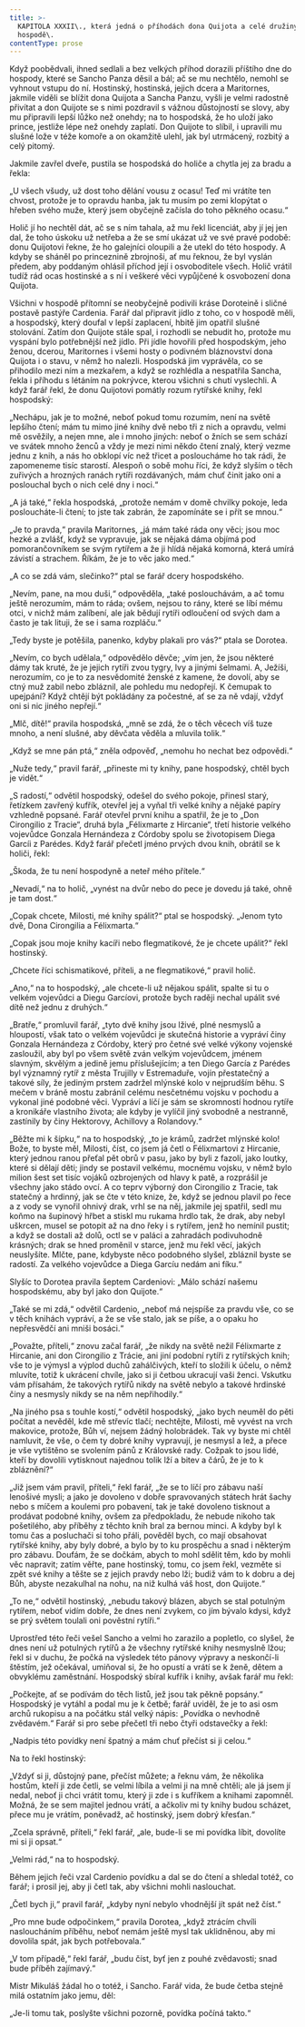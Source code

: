 ```yaml
---
title: >-
  KAPITOLA XXXII\., která jedná o příhodách dona Quijota a celé družiny v
  hospodě\.
contentType: prose
---
```


<section>

Když poobědvali, ihned sedlali a bez velkých příhod dorazili příštího dne do hospody, které se Sancho Panza děsil a bál; ač se mu nechtělo, nemohl se vyhnout vstupu do ní. Hostinský, hostinská, jejich dcera a Maritornes, jakmile viděli se blížit dona Quijota a Sancha Panzu, vyšli je velmi radostně přivítat a don Quijote se s nimi pozdravil s vážnou důstojností se slovy, aby mu připravili lepší lůžko než onehdy; na to hospodská, že ho uloží jako prince, jestliže lépe než onehdy zaplatí. Don Quijote to slíbil, i upravili mu slušné lože v téže komoře a on okamžitě ulehl, jak byl utrmácený, rozbitý a celý pitomý.

Jakmile zavřel dveře, pustila se hospodská do holiče a chytla jej za bradu a řekla:

„U všech všudy, už dost toho dělání vousu z ocasu! Teď mi vrátíte ten chvost, protože je to opravdu hanba, jak tu musím po zemi klopýtat o hřeben svého muže, který jsem obyčejně začísla do toho pěkného ocasu.“

Holič jí ho nechtěl dát, ač se s ním tahala, až mu řekl licenciát, aby jí jej jen dal, že toho úskoku už netřeba a že se smí ukázat už ve své pravé podobě: donu Quijotovi řekne, že ho galejníci oloupili a že utekl do této hospody. A kdyby se sháněl po princeznině zbrojnoši, ať mu řeknou, že byl vyslán předem, aby poddaným ohlásil příchod její i osvoboditele všech. Holič vrátil tudíž rád ocas hostinské a s ní i veškeré věci vypůjčené k osvobození dona Quijota.

Všichni v hospodě přítomní se neobyčejně podivili kráse Doroteině i sličné postavě pastýře Cardenia. Farář dal připravit jídlo z toho, co v hospodě měli, a hospodský, který doufal v lepší zaplacení, hbitě jim opatřil slušné stolování. Zatím don Quijote stále spal, i rozhodli se nebudit ho, protože mu vyspání bylo potřebnější než jídlo. Při jídle hovořili před hospodským, jeho ženou, dcerou, Maritornes i všemi hosty o podivném bláznovství dona Quijota i o stavu, v němž ho nalezli. Hospodská jim vyprávěla, co se přihodilo mezi ním a mezkařem, a když se rozhlédla a nespatřila Sancha, řekla i příhodu s létáním na pokrývce, kterou všichni s chutí vyslechli. A když farář řekl, že donu Quijotovi pomátly rozum rytířské knihy, řekl hospodský:

„Nechápu, jak je to možné, neboť pokud tomu rozumím, není na světě lepšího čtení; mám tu mimo jiné knihy dvě nebo tři z nich a opravdu, velmi mě osvěžily, a nejen mne, ale i mnoho jiných: neboť o žních se sem schází ve svátek mnoho ženců a vždy je mezi nimi někdo čtení znalý, který vezme jednu z knih, a nás ho obklopí víc než třicet a posloucháme ho tak rádi, že zapomeneme tisíc starostí. Alespoň o sobě mohu říci, že když slyším o těch zuřivých a hrozných ranách rytíři rozdávaných, mám chuť činit jako oni a poslouchal bych o nich celé dny i noci.“

„A já také,“ řekla hospodská, „protože nemám v domě chvilky pokoje, leda posloucháte-li čtení; to jste tak zabrán, že zapomínáte se i přít se mnou.“

„Je to pravda,“ pravila Maritornes, „já mám také ráda ony věci; jsou moc hezké a zvlášť, když se vypravuje, jak se nějaká dáma objímá pod pomorančovníkem se svým rytířem a že ji hlídá nějaká komorná, která umírá závistí a strachem. Říkám, že je to věc jako med.“

„A co se zdá vám, slečinko?“ ptal se farář dcery hospodského.

„Nevím, pane, na mou duši,“ odpověděla, „také poslouchávám, a ač tomu ještě nerozumím, mám to ráda; ovšem, nejsou to rány, které se líbí mému otci, v nichž mám zalíbení, ale jak bědují rytíři odloučení od svých dam a často je tak lituji, že se i sama rozpláču.“

„Tedy byste je potěšila, panenko, kdyby plakali pro vás?“ ptala se Dorotea.

„Nevím, co bych udělala,“ odpovědělo děvče; „vím jen, že jsou některé dámy tak kruté, že je jejich rytíři zvou tygry, lvy a jinými šelmami. A, Ježíši, nerozumím, co je to za nesvědomité ženské z kamene, že dovolí, aby se ctný muž zabil nebo zbláznil, ale pohledu mu nedopřejí. K čemupak to upejpání? Když chtějí být pokládány za počestné, ať se za ně vdají, vždyť oni si nic jiného nepřejí.“

„Mlč, dítě!“ pravila hospodská, „mně se zdá, že o těch věcech víš tuze mnoho, a není slušné, aby děvčata věděla a mluvila tolik.“

„Když se mne pán ptá,“ zněla odpověď, „nemohu ho nechat bez odpovědi.“

„Nuže tedy,“ pravil farář, „přineste mi ty knihy, pane hospodský, chtěl bych je vidět.“

„S radostí,“ odvětil hospodský, odešel do svého pokoje, přinesl starý, řetízkem zavřený kufřík, otevřel jej a vyňal tři velké knihy a nějaké papíry vzhledně popsané. Farář otevřel první knihu a spatřil, že je to „Don Cirongilio z Tracie“, druhá byla „Félixmarte z Hircanie“, třetí historie velkého vojevůdce Gonzala Hernándeza z Córdoby spolu se životopisem Diega Garcíi z Parédes. Když farář přečetl jméno prvých dvou knih, obrátil se k holiči, řekl:

„Škoda, že tu není hospodyně a neteř mého přítele.“

„Nevadí,“ na to holič, „vynést na dvůr nebo do pece je dovedu já také, ohně je tam dost.“

„Copak chcete, Milosti, mé knihy spálit?“ ptal se hospodský. „Jenom tyto dvě, Dona Cirongilia a Félixmarta.“

„Copak jsou moje knihy kacíři nebo flegmatikové, že je chcete upálit?“ řekl hostinský.

„Chcete říci schismatikové, příteli, a ne flegmatikové,“ pravil holič.

„Ano,“ na to hospodský, „ale chcete-li už nějakou spálit, spalte si tu o velkém vojevůdci a Diegu Garcíovi, protože bych raději nechal upálit své dítě než jednu z druhých.“

„Bratře,“ promluvil farář, „tyto dvě knihy jsou lživé, plné nesmyslů a hloupostí, však tato o velkém vojevůdci je skutečná historie a vypráví činy Gonzala Hernándeza z Córdoby, který pro četné své velké výkony vojenské zasloužil, aby byl po všem světě zván velkým vojevůdcem, jménem slavným, skvělým a jedině jemu příslušejícím; a ten Diego García z Parédes byl významný rytíř z města Trujilly v Estremaduře, vojín přestatečný a takové síly, že jediným prstem zadržel mlýnské kolo v nejprudším běhu. S mečem v bráně mostu zabránil celému nesčetnému vojsku v pochodu a vykonal jiné podobné věci. Vypráví a líčí je sám se skromností hodnou rytíře a kronikáře vlastního života; ale kdyby je vylíčil jiný svobodně a nestranně, zastínily by činy Hektorovy, Achillovy a Rolandovy.“

„Běžte mi k šípku,“ na to hospodský, „to je krámů, zadržet mlýnské kolo! Bože, to byste měl, Milosti, číst, co jsem já četl o Félixmartovi z Hircanie, který jednou ranou přeťal pět obrů v pasu, jako by byli z fazolí, jako loutky, které si dělají děti; jindy se postavil velkému, mocnému vojsku, v němž bylo milion šest set tisíc vojáků ozbrojených od hlavy k patě, a rozprášil je všechny jako stádo ovcí. A co teprv výborný don Cirongilio z Tracie, tak statečný a hrdinný, jak se čte v této knize, že, když se jednou plavil po řece a z vody se vynořil ohnivý drak, vrhl se na něj, jakmile jej spatřil, sedl mu koňmo na šupinový hřbet a stiskl mu rukama hrdlo tak, že drak, aby nebyl uškrcen, musel se potopit až na dno řeky i s rytířem, jenž ho nemínil pustit; a když se dostali až dolů, octl se v paláci a zahradách podivuhodně krásných; drak se hned proměnil v starce, jenž mu řekl věcí, jakých neuslyšíte. Mlčte, pane, kdybyste něco podobného slyšel, zbláznil byste se radostí. Za velkého vojevůdce a Diega Garcíu nedám ani fíku.“

Slyšíc to Dorotea pravila šeptem Cardeniovi: „Málo schází našemu hospodskému, aby byl jako don Quijote.“

„Také se mi zdá,“ odvětil Cardenio, „neboť má nejspíše za pravdu vše, co se v těch knihách vypráví, a že se vše stalo, jak se píše, a o opaku ho nepřesvědčí ani mniši bosáci.“

„Považte, příteli,“ znovu začal farář, „že nikdy na světě nežil Félixmarte z Hircanie, ani don Cirongilio z Trácie, ani jiní podobní rytíři z rytířských knih; vše to je výmysl a výplod duchů zahálčivých, kteří to složili k účelu, o němž mluvíte, totiž k ukrácení chvíle, jako si ji četbou ukracují vaši ženci. Vskutku vám přísahám, že takových rytířů nikdy na světě nebylo a takové hrdinské činy a nesmysly nikdy se na něm nepřihodily.“

„Na jiného psa s touhle kostí,“ odvětil hospodský, „jako bych neuměl do pěti počítat a nevěděl, kde mě střevíc tlačí; nechtějte, Milosti, mě vyvést na vrch makovice, protože, Bůh ví, nejsem žádný holobrádek. Tak vy byste mi chtěl namluvit, že vše, o čem ty dobré knihy vypravují, je nesmysl a lež, a přece je vše vytištěno se svolením pánů z Královské rady. Cožpak to jsou lidé, kteří by dovolili vytisknout najednou tolik lží a bitev a čárů, že je to k zbláznění?“

„Již jsem vám pravil, příteli,“ řekl farář, „že se to líčí pro zábavu naší lenošivé mysli; a jako je dovoleno v dobře spravovaných státech hrát šachy nebo s míčem a koulemi pro pobavení, tak je také dovoleno tisknout a prodávat podobné knihy, ovšem za předpokladu, že nebude nikoho tak pošetilého, aby příběhy z těchto knih bral za bernou minci. A kdyby byl k tomu čas a posluchači si toho přáli, pověděl bych, co mají obsahovat rytířské knihy, aby byly dobré, a bylo by to ku prospěchu a snad i některým pro zábavu. Doufám, že se dočkám, abych to mohl sdělit těm, kdo by mohli věc napravit; zatím věřte, pane hostinský, tomu, co jsem řekl, vezměte si zpět své knihy a těšte se z jejich pravdy nebo lži; budiž vám to k dobru a dej Bůh, abyste nezakulhal na nohu, na niž kulhá váš host, don Quijote.“

„To ne,“ odvětil hostinský, „nebudu takový blázen, abych se stal potulným rytířem, neboť vidím dobře, že dnes není zvykem, co jím bývalo kdysi, když se prý světem toulali oni pověstní rytíři.“

Uprostřed této řeči vešel Sancho a velmi ho zarazilo a popletlo, co slyšel, že dnes není už potulných rytířů a že všechny rytířské knihy nesmyslně lžou; řekl si v duchu, že počká na výsledek této pánovy výpravy a neskončí-li štěstím, jež očekával, umiňoval si, že ho opustí a vrátí se k ženě, dětem a obvyklému zaměstnání. Hospodský sbíral kufřík i knihy, avšak farář mu řekl:

„Počkejte, ať se podívám do těch listů, jež jsou tak pěkně popsány.“ Hospodský je vytáhl a podal mu je k četbě; farář uviděl, že je to asi osm archů rukopisu a na počátku stál velký nápis: „Povídka o nevhodně zvědavém.“ Farář si pro sebe přečetl tři nebo čtyři odstavečky a řekl:

„Nadpis této povídky není špatný a mám chuť přečíst si ji celou.“

Na to řekl hostinský:

„Vždyť si ji, důstojný pane, přečíst můžete; a řeknu vám, že několika hostům, kteří ji zde četli, se velmi líbila a velmi ji na mně chtěli; ale já jsem jí nedal, neboť ji chci vrátit tomu, který ji zde i s kufříkem a knihami zapomněl. Možná, že se sem majitel jednou vrátí, a ačkoliv mi ty knihy budou scházet, přece mu je vrátím, poněvadž, ač hostinský, jsem dobrý křesťan.“

„Zcela správně, příteli,“ řekl farář, „ale, bude-li se mi povídka líbit, dovolíte mi si ji opsat.“

„Velmi rád,“ na to hospodský.

Během jejich řeči vzal Cardenio povídku a dal se do čtení a shledal totéž, co farář; i prosil jej, aby ji četl tak, aby všichni mohli naslouchat.

„Četl bych ji,“ pravil farář, „kdyby nyní nebylo vhodnější jít spát než číst.“

„Pro mne bude odpočinkem,“ pravila Dorotea, „když ztrácím chvíli nasloucháním příběhu, neboť nemám ještě mysl tak uklidněnou, aby mi dovolila spát, jak bych potřebovala.“

„V tom případě,“ řekl farář, „budu číst, byť jen z pouhé zvědavosti; snad bude příběh zajímavý.“

Mistr Mikuláš žádal ho o totéž, i Sancho. Farář vida, že bude četba stejně milá ostatním jako jemu, děl:

„Je-li tomu tak, poslyšte všichni pozorně, povídka počíná takto.“

</section>

[^1]: Miguel de Cervantes Saavedra se narodil roku 1547 chudým rodičům v Alcalá de Henares ve Španělsku. Není jisté, studoval-li na univerzitě. Jeho prvním literárním dílem je Elegie na smrt ženy Filipa II. r. 1569, provázená několika jinými kratšími básněmi. Po dvanáct následujících let vede C. život velmi pohnutý: V prosinci 1568 odchází do Itálie v službách legáta Giulia Acquavivy, r. 1570 vstupuje do vojska Marca Antonia Colonny; účastní se války proti Turkům, bojuje u Navarina, Korfu, Tunisu a La Goulette; r. 1571 v námořní bitvě u Lepanta ztrácí levou ruku. Loď, která jej r. 1575 odváží z Neapole do vlasti, je zajata piráty a C. odvlečen jako otrok do Alžíru, kde pobude pět let. Je vykoupen křesťany až v září 1580. Od r. 1582 se věnuje především literatuře. Z jeho děl stojí za zmínku časově první román „Galatea“, nedokončený román pastýřský, obšírná, jednotvárná a konvenční to napodobenina pastorál italských, na níž si však velmi zakládal (farář v „Donu Quijotu“ ji chválí a touží po jejím dokončení). Z jeho četných dramat se zachovala pouze dvě: „El trato de Argel“ (Alžírský obchod), kde se objevuje i autor v osobě otroka Savedra, a „Numancia“, vlastenecká hra bez jednoty kompozice a oplývající zosobněnými abstrakcemi, jež si nevysloužila Goethův obdiv. R. 1588 se C. vrací do veřejného života: Je komisařem pro dodávky Nepřemožitelné armádě a o něco později výběrčím daní v Granadě. R. 1597 je zatčen a uvězněn na tři měsíce pro nepořádky v úřadě. Když je r. 1603 je vyslán do Valladolidu, aby se zde zodpovídal ze svého přečinu, přiváží s sebou už rukopis první části „Dona Quijota“; snad jej počal ve vězení, jak by se dalo vyvozovat z některých výrazů v předmluvě. První díl „Dona Quijota“ vychází v Madridu r. 1605, jeho úspěch je veliký, doma i za hranicemi: za několik let vznikne řada cizích překladů (francouzský je z r. 1608). Zdá se, že „Don Quijote“ zůstane nedokončen jako „Galetea“. Po osm let C. mlčí, teprve r. 1613 vydává knihu zdařilých pitoreskních novel „Novelas ejemplares“ (Vzorné povídky), r. 1614 pak nepodařenou báseň „Viaje del Parnaso“ (Cesta na P.), r. 1615 „Ocho comedias“ (Osm komedií). Ale r. 1614 vychází v Tarragoně jako pokračování k prvnímu dílu jeho „Dona Quijota“ kniha, podepsaná pseudonymem Alfonso Fernández de Avellaneda (pravděpodobně byl jejím autorem Aragonec Alfonso Lamberto). C. rozhněván, dokončí rychle druhý díl svého románu a vydá jej r. 1615 (v předmluvě polemizuje s Avellanedou). Své další literární plány C. neuskutečnil. Posmrtně vyšel ještě dobrodružný román „Persiles y Sigismonda“. C. zemřel 23. dubna 1616.
